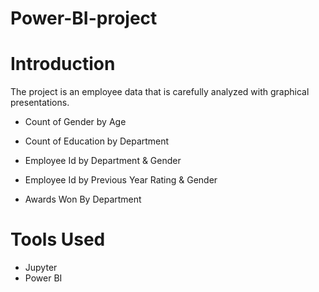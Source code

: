 # Power-BI-project
# Introduction 

The project is an employee data that is carefully analyzed with graphical presentations.

- Count of Gender by Age

- Count of Education by Department 

- Employee Id by Department & Gender

- Employee Id by Previous Year Rating & Gender 

- Awards Won By Department

# Tools Used

- Jupyter
- Power BI
